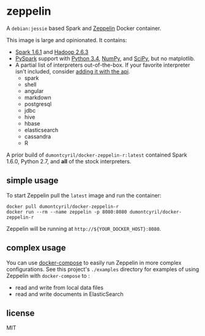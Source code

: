 # zeppelin

A `debian:jessie` based Spark and [Zeppelin](http://zeppelin.incubator.apache.org) Docker container.

This image is large and opinionated. It contains:

- [Spark 1.6.1](http://spark.apache.org/docs/1.6.1) and [Hadoop 2.6.3](http://hadoop.apache.org/docs/r2.6.3)
- [PySpark](http://spark.apache.org/docs/1.6.1/api/python) support with [Python 3.4](https://docs.python.org/3.4), [NumPy](http://www.numpy.org), and [SciPy](https://www.scipy.org/scipylib/index.html), but no matplotlib.
- A partial list of interpreters out-of-the-box. If your favorite interpreter isn't included, consider [adding it with the api](http://zeppelin.incubator.apache.org/docs/0.6.0-incubating-SNAPSHOT/manual/dynamicinterpreterload.html).
  - spark
  - shell
  - angular
  - markdown
  - postgresql
  - jdbc
  - hive
  - hbase
  - elasticsearch
  - cassandra
  - R

A prior build of `dumontcyril/docker-zeppelin-r:latest` contained Spark 1.6.0, Python 2.7, and **all** of the stock interpreters.

## simple usage

To start Zeppelin pull the `latest` image and run the container:

```
docker pull dumontcyril/docker-zeppelin-r
docker run --rm --name zeppelin -p 8080:8080 dumontcyril/docker-zeppelin-r
```

Zeppelin will be running at `http://${YOUR_DOCKER_HOST}:8080`.

## complex usage

You can use [docker-compose](http://docs.docker.com/compose) to easily run Zeppelin in more complex configurations. See this project's `./examples` directory for examples of using Zeppelin with `docker-compose` to :

- read and write from local data files
- read and write documents in ElasticSearch

## license

MIT
